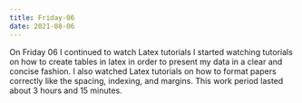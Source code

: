 ```yaml
---
title: Friday-06
date: 2021-08-06
---
```

On Friday 06 I continued to watch Latex tutorials I started watching tutorials on how to create tables in latex in order to present my data in a clear and concise fashion.
I also watched Latex tutorials on how to format papers correctly like the spacing, indexing, and margins. This work period lasted about 3 hours and 15 minutes.
